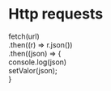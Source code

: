 # Http requests

fetch(url)\
.then((r) => r.json())\
.then((json) => {\
&#x20; console.log(json)\
&#x20; setValor(json);\
}
